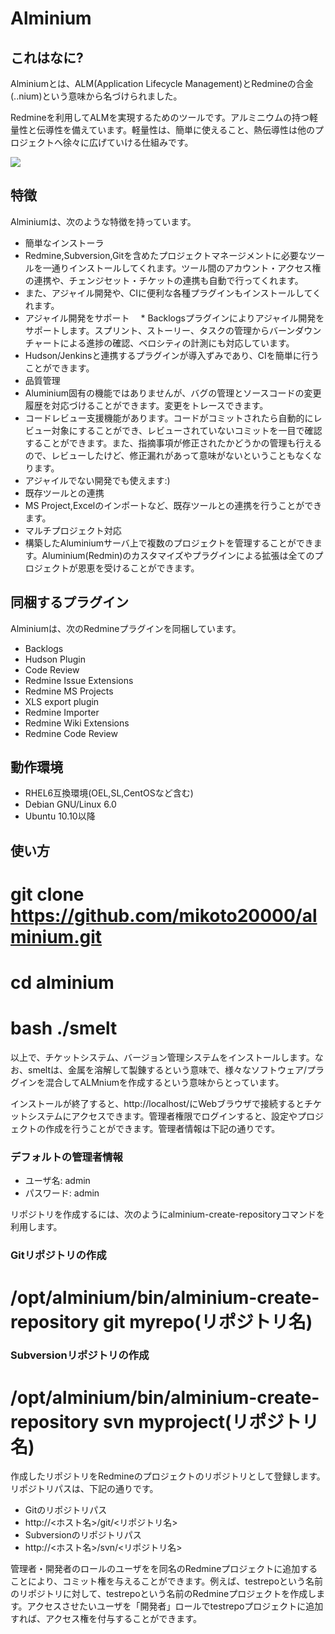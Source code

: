# Alminium

## これはなに?

Alminiumとは、ALM(Application Lifecycle Management)とRedmineの合金(..nium)という意味から名づけられました。

Redmineを利用してALMを実現するためのツールです。アルミニウムの持つ軽量性と伝導性を備えています。軽量性は、簡単に使えること、熱伝導性は他のプロジェクトへ徐々に広げていける仕組みです。

<img src="alminium/raw/master/docs/img/alminium.png" />

## 特徴
Alminiumは、次のような特徴を持っています。
 * 簡単なインストーラ
  * Redmine,Subversion,Gitを含めたプロジェクトマネージメントに必要なツールを一通りインストールしてくれます。ツール間のアカウント・アクセス権の連携や、チェンジセット・チケットの連携も自動で行ってくれます。
  * また、アジャイル開発や、CIに便利な各種プラグインもインストールしてくれます。
 * アジャイル開発をサポート
　* Backlogsプラグインによりアジャイル開発をサポートします。スプリント、ストーリー、タスクの管理からバーンダウンチャートによる進捗の確認、ベロシティの計測にも対応しています。
  * Hudson/Jenkinsと連携するプラグインが導入ずみであり、CIを簡単に行うことができます。
 * 品質管理
  * Aluminium固有の機能ではありませんが、バグの管理とソースコードの変更履歴を対応づけることができます。変更をトレースできます。
  * コードレビュー支援機能があります。コードがコミットされたら自動的にレビュー対象にすることができ、レビューされていないコミットを一目で確認することができます。また、指摘事項が修正されたかどうかの管理も行えるので、レビューしたけど、修正漏れがあって意味がないということもなくなります。
  * アジャイルでない開発でも使えます:)
 * 既存ツールとの連携
  * MS Project,Excelのインポートなど、既存ツールとの連携を行うことができます。
 * マルチプロジェクト対応
  * 構築したAluminiumサーバ上で複数のプロジェクトを管理することができます。Aluminium(Redmin)のカスタマイズやプラグインによる拡張は全てのプロジェクトが恩恵を受けることができます。

## 同梱するプラグイン

Alminiumは、次のRedmineプラグインを同梱しています。

 * Backlogs
 * Hudson Plugin
 * Code Review
 * Redmine Issue Extensions
 * Redmine MS Projects
 * XLS export plugin
 * Redmine Importer
 * Redmine Wiki Extensions
 * Redmine Code Review

## 動作環境

 * RHEL6互換環境(OEL,SL,CentOSなど含む)
 * Debian GNU/Linux 6.0
 * Ubuntu 10.10以降

## 使い方
 # git clone https://github.com/mikoto20000/alminium.git
 # cd alminium
 # bash ./smelt

以上で、チケットシステム、バージョン管理システムをインストールします。なお、smeltは、金属を溶解して製錬するという意味で、様々なソフトウェア/プラグインを混合してALMniumを作成するという意味からとっています。

インストールが終了すると、http://localhost/にWebブラウザで接続するとチケットシステムにアクセスできます。管理者権限でログインすると、設定やプロジェクトの作成を行うことができます。管理者情報は下記の通りです。


### デフォルトの管理者情報

 * ユーザ名: admin
 * パスワード: admin

リポジトリを作成するには、次のようにalminium-create-repositoryコマンドを利用します。

### Gitリポジトリの作成

 # /opt/alminium/bin/alminium-create-repository git myrepo(リポジトリ名)

### Subversionリポジトリの作成

 # /opt/alminium/bin/alminium-create-repository svn myproject(リポジトリ名)

作成したリポジトリをRedmineのプロジェクトのリポジトリとして登録します。リポジトリパスは、下記の通りです。

 * Gitのリポジトリパス
  * http://<ホスト名>/git/<リポジトリ名>
 * Subversionのリポジトリパス
  * http://<ホスト名>/svn/<リポジトリ名>

管理者・開発者のロールのユーザをを同名のRedmineプロジェクトに追加することにより、コミット権を与えることができます。例えば、testrepoという名前のリポジトリに対して、testrepoという名前のRedmineプロジェクトを作成します。アクセスさせたいユーザを「開発者」ロールでtestrepoプロジェクトに追加すれば、アクセス権を付与することができます。